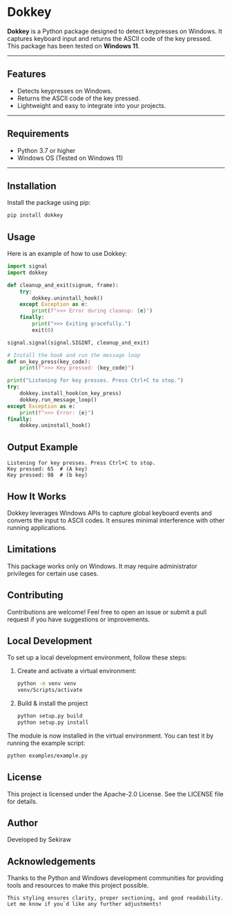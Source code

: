 # Dokkey

**Dokkey** is a Python package designed to detect keypresses on Windows. It captures keyboard input and returns the ASCII code of the key pressed. This package has been tested on **Windows 11**.

---

## Features

- Detects keypresses on Windows.
- Returns the ASCII code of the key pressed.
- Lightweight and easy to integrate into your projects.

---

## Requirements

- Python 3.7 or higher
- Windows OS (Tested on Windows 11)

---

## Installation

Install the package using pip:

```bash
pip install dokkey
```

## Usage
Here is an example of how to use Dokkey:

```python
import signal
import dokkey

def cleanup_and_exit(signum, frame):
    try:
        dokkey.uninstall_hook()
    except Exception as e:
        print(f">>> Error during cleanup: {e}")
    finally:
        print(">>> Exiting gracefully.")
        exit(0)

signal.signal(signal.SIGINT, cleanup_and_exit)

# Install the hook and run the message loop
def on_key_press(key_code):
    print(f">>> Key pressed: {key_code}")

print("Listening for key presses. Press Ctrl+C to stop.")
try:
    dokkey.install_hook(on_key_press)
    dokkey.run_message_loop()
except Exception as e:
    print(f">>> Error: {e}")
finally:
    dokkey.uninstall_hook()
```
## Output Example
```plaintext
Listening for key presses. Press Ctrl+C to stop.
Key pressed: 65  # (A key)
Key pressed: 98  # (b key)
```

## How It Works
Dokkey leverages Windows APIs to capture global keyboard events and converts the input to ASCII codes. It ensures minimal interference with other running applications.

## Limitations
This package works only on Windows.
It may require administrator privileges for certain use cases.

## Contributing
Contributions are welcome! Feel free to open an issue or submit a pull request if you have suggestions or improvements.

## Local Development
To set up a local development environment, follow these steps:

1. Create and activate a virtual environment:
    ```bash
    python -m venv venv
    venv/Scripts/activate
    ```
2. Build & install the project
    ```bash
    python setup.py build
    python setup.py install
    ```
The module is now installed in the virtual environment. You can test it by running the example script:

```bash
python examples/example.py
```


## License
This project is licensed under the Apache-2.0 License. See the LICENSE file for details.

## Author
Developed by Sekiraw

## Acknowledgements
Thanks to the Python and Windows development communities for providing tools and resources to make this project possible.

```vbnet
This styling ensures clarity, proper sectioning, and good readability. Let me know if you`d like any further adjustments!
```
